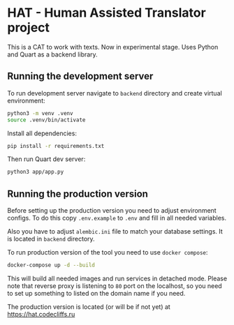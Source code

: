 # HAT - Human Assisted Translator project

This is a CAT to work with texts. Now in experimental stage. Uses Python and
Quart as a backend library.

## Running the development server

To run development server navigate to `backend` directory and create virtual
environment:

```bash
python3 -m venv .venv
source .venv/bin/activate
```

Install all dependencies:

```bash
pip install -r requirements.txt
```

Then run Quart dev server:

```bash
python3 app/app.py
```

## Running the production version

Before setting up the production version you need to adjust environment configs.
To do this copy `.env.example` to `.env` and fill in all needed variables.

Also you have to adjust `alembic.ini` file to match your database settings. It
is located in `backend` directory.

To run production version of the tool you need to use `docker compose`:

```bash
docker-compose up -d --build
```

This will build all needed images and run services in detached mode. Please
note that reverse proxy is listening to `80` port on the localhost, so you need
to set up something to listed on the domain name if you need.

The production version is located (or will be if not yet) at
https://hat.codecliffs.ru
